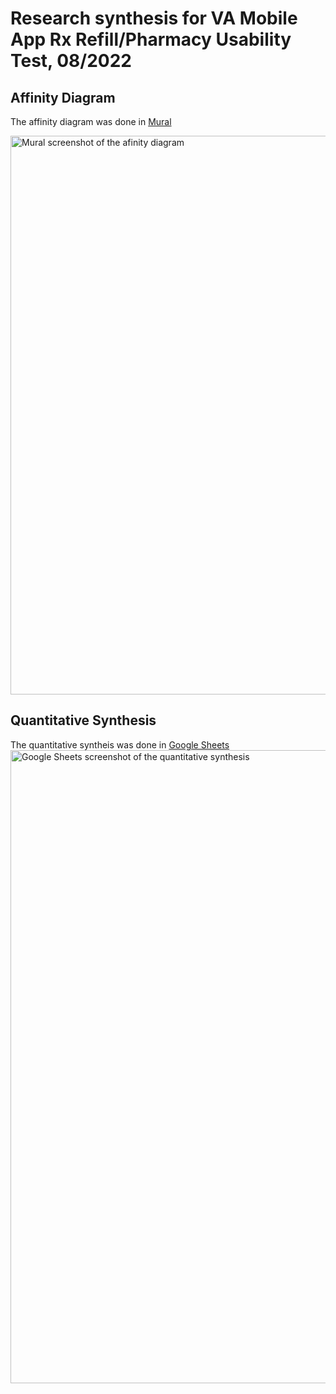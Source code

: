 # Research synthesis for VA Mobile App Rx Refill/Pharmacy Usability Test, 08/2022

## Affinity Diagram
The affinity diagram was done in [Mural](https://app.mural.co/t/adhoccorporateworkspace2583/m/adhoccorporateworkspace2583/1654280143199/c4e3bbe8f5a0370d5dec0aaa6489ae661030ba9d?sender=u98217f9fb71c48553bdb7841)

<img width="894" alt="Mural screenshot of the afinity diagram" src="https://user-images.githubusercontent.com/72415933/191863384-317ac1b6-7bfe-48b8-8514-78e480d5af7c.png">

## Quantitative Synthesis
The quantitative syntheis was done in [Google Sheets](https://docs.google.com/spreadsheets/d/1FP9eZVZ9tfL7IwORhoOzYfVt4Sk0m4rhEBXWa9TYdA8/edit#gid=0)
<img width="1013" alt="Google Sheets screenshot of the quantitative synthesis" src="https://user-images.githubusercontent.com/72415933/191864925-c371bb21-b27d-4c27-9ab3-d21dec70f451.png">
